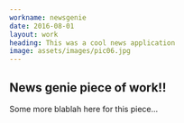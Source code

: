 ```yaml
---
workname: newsgenie
date: 2016-08-01
layout: work
heading: This was a cool news application
image: assets/images/pic06.jpg
---
```


## **News genie piece of work!!**

Some more blablah here for this piece...
